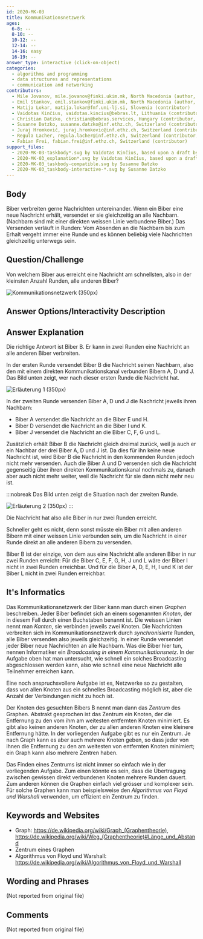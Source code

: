 ```yaml
---
id: 2020-MK-03
title: Kommunikationsnetzwerk
ages:
  6-8: --
  8-10: --
  10-12: --
  12-14: --
  14-16: easy
  16-19: --
answer_type: interactive (click-on-object)
categories:
  - algorithms and programming
  - data structures and representations
  - communication and networking
contributors:
  - Mile Jovanov, mile.jovanov@finki.ukim.mk, North Macedonia (author, graphics)
  - Emil Stankov, emil.stankov@finki.ukim.mk, North Macedonia (author, graphics)
  - Matija Lokar, matija.lokar@fmf.uni-lj.si, Slovenia (contributor)
  - Vaidotas Kinčius, vaidotas.kincius@bebras.lt, Lithuania (contributor, graphics)
  - Christian Datzko, christian@bebras.services, Hungary (contributor, graphics)
  - Susanne Datzko, susanne.datzko@inf.ethz.ch, Switzerland (contributor, graphics)
  - Juraj Hromkovič, juraj.hromkovic@inf.ethz.ch, Switzerland (contributor)
  - Regula Lacher, regula.lacher@inf.ethz.ch, Switzerland (contributor, translation from English into German)
  - Fabian Frei, fabian.frei@inf.ethz.ch, Switzerland (contributor)
support_files:
  - 2020-MK-03-taskbody*.svg by Vaidotas Kinčius, based upon a draft by Mile Jovanov and Emil Stankov, improved by Susanne Datzko
  - 2020-MK-03_explanation*.svg by Vaidotas Kinčius, based upon a draft by Christian Datzko
  - 2020-MK-03_taskbody-compatible.svg by Susanne Datzko
  - 2020-MK-03_taskbody-interactive-*.svg by Susanne Datzko
---
```



## Body

Biber verbreiten gerne Nachrichten untereinander. Wenn ein Biber eine neue Nachricht erhält, versendet er sie gleichzeitig an alle Nachbarn. (Nachbarn sind mit einer direkten weissen Linie verbundene Biber.) Das Versenden verläuft in Runden: Vom Absenden an die Nachbarn bis zum Erhalt vergeht immer eine Runde und es können beliebig viele Nachrichten gleichzeitig unterwegs sein. 


## Question/Challenge

Von welchem Biber aus erreicht eine Nachricht am schnellsten, also in der kleinsten Anzahl Runden, alle anderen Biber?

![](graphics/2020-MK-03_taskbody-compatible.svg "Kommunikationsnetzwerk (350px)")


## Answer Options/Interactivity Description

<!-- empty -->


## Answer Explanation

Die richtige Antwort ist Biber B. Er kann in zwei Runden eine Nachricht an alle anderen Biber verbreiten.

In der ersten Runde versendet Biber B die Nachricht seinen Nachbarn, also den mit einem direkten Kommunikationskanal verbunden Bibern A, D und J. Das Bild unten zeigt, wer nach dieser ersten Runde die Nachricht hat.

![](graphics/2020-MK-03_explanation1-compatible.svg "Erläuterung 1 (350px)")

In der zweiten Runde versenden Biber A, D und J die Nachricht jeweils ihren Nachbarn:
 - Biber A versendet die Nachricht an die Biber E und H.
 - Biber D versendet die Nachricht an die Biber I und K.
 - Biber J versendet die Nachricht an die Biber C, F, G und L.

Zusätzlich erhält Biber B die Nachricht gleich dreimal zurück, weil ja auch er ein Nachbar der drei Biber A, D und J ist. Da dies für ihn keine neue Nachricht ist, wird Biber B die Nachricht in den kommenden Runden jedoch nicht mehr versenden. Auch die Biber A und D versenden sich die Nachricht gegenseitig über ihren direkten Kommunikationskanal nochmals zu, danach aber auch nicht mehr weiter, weil die Nachricht für sie dann nicht mehr neu ist.

:::nobreak
Das Bild unten zeigt die Situation nach der zweiten Runde. 

![](graphics/2020-MK-03_explanation2-compatible.svg "Erläuterung 2 (350px)")
:::

Die Nachricht hat also alle Biber in nur zwei Runden erreicht. 

Schneller geht es nicht, denn sonst müsste ein Biber mit allen anderen Bibern mit einer weissen Linie verbunden sein, um die Nachricht in einer Runde direkt an alle anderen Bibern zu versenden.

Biber B ist der einzige, von dem aus eine Nachricht alle anderen Biber in nur zwei Runden erreicht: Für die Biber C, E, F, G, H, J und L wäre der Biber I nicht in zwei Runden erreichbar. Und für die Biber A, D, E, H, I und K ist der Biber L nicht in zwei Runden erreichbar.


## It's Informatics

Das Kommunikationsnetzwerk der Biber kann man durch einen _Graphen_ beschreiben. Jeder Biber befindet sich an einem sogenannten _Knoten_, der in diesem Fall durch einen Buchstaben benannt ist. Die weissen Linien nennt man _Kanten_, sie verbinden jeweils zwei Knoten. Die Nachrichten verbreiten sich im Kommunikationsnetzwerk durch _synchronisierte_ Runden, alle Biber versenden also jeweils gleichzeitig. In einer Runde versendet jeder Biber neue Nachrichten an alle Nachbarn. Was die Biber hier tun, nennen Informatiker ein _Broadcasting in einem Kommunikationsnetz_. In der Aufgabe oben hat man untersucht, wie schnell ein solches Broadcasting abgeschlossen werden kann, also wie schnell eine neue Nachricht alle Teilnehmer erreichen kann. 

Eine noch anspruchsvollere Aufgabe ist es, Netzwerke so zu gestalten, dass von allen Knoten aus ein schnelles Broadcasting möglich ist, aber die Anzahl der Verbindungen nicht zu hoch ist.

Der Knoten des gesuchten Bibers B nennt man dann das _Zentrum_ des Graphen. Abstrakt gesprochen ist das Zentrum ein Knoten, der die Entfernung zu den vom ihm am weitesten entfernten Knoten minimiert. Es gibt also keinen anderen Knoten, der zu allen anderen Knoten eine kleinere Entfernung hätte. In der vorliegenden Aufgabe gibt es nur ein Zentrum. Je nach Graph kann es aber auch mehrere Knoten geben, so dass jeder von ihnen die Entfernung zu den am weitesten von entfernten Knoten minimiert; ein Graph kann also mehrere Zentren haben.

Das Finden eines Zentrums ist nicht immer so einfach wie in der vorliegenden Aufgabe. Zum einen könnte es sein, dass die Übertragung zwischen gewissen direkt verbundenen Knoten mehrere Runden dauert. Zum anderen können die Graphen einfach viel grösser und komplexer sein. Für solche Graphen kann man beispielsweise den _Algorithmus von Floyd und Warshall_ verwenden, um effizient ein Zentrum zu finden.


## Keywords and Websites

 - Graph: https://de.wikipedia.org/wiki/Graph_(Graphentheorie), https://de.wikipedia.org/wiki/Weg_(Graphentheorie)#Länge_und_Abstand
 - Zentrum eines Graphen
 - Algorithmus von Floyd und Warshall: https://de.wikipedia.org/wiki/Algorithmus_von_Floyd_und_Warshall


## Wording and Phrases

(Not reported from original file)


## Comments

(Not reported from original file)
